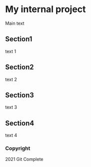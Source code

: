 # My internal project
Main text
## Section1
text 1
## Section2
text 2
## Section3
text 3
## Section4
text 4
### Copyright

2021 Git Complete